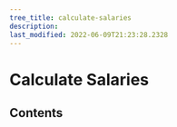 ```yaml
---
tree_title: calculate-salaries
description: 
last_modified: 2022-06-09T21:23:28.2328
---
```


# Calculate Salaries

## Contents
